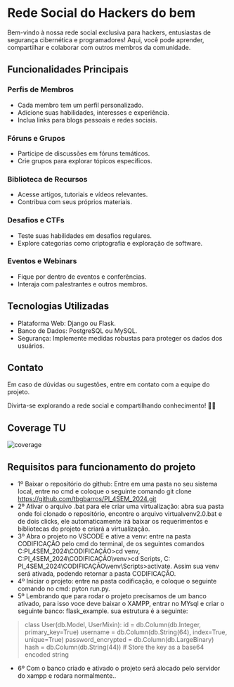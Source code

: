 # Rede Social do Hackers do bem

Bem-vindo à nossa rede social exclusiva para hackers, entusiastas de segurança cibernética e programadores! Aqui, você pode aprender, compartilhar e colaborar com outros membros da comunidade.

## Funcionalidades Principais

### Perfis de Membros
- Cada membro tem um perfil personalizado.
- Adicione suas habilidades, interesses e experiência.
- Inclua links para blogs pessoais e redes sociais.

### Fóruns e Grupos
- Participe de discussões em fóruns temáticos.
- Crie grupos para explorar tópicos específicos.

### Biblioteca de Recursos
- Acesse artigos, tutoriais e vídeos relevantes.
- Contribua com seus próprios materiais.

### Desafios e CTFs
- Teste suas habilidades em desafios regulares.
- Explore categorias como criptografia e exploração de software.

### Eventos e Webinars
- Fique por dentro de eventos e conferências.
- Interaja com palestrantes e outros membros.

## Tecnologias Utilizadas

- Plataforma Web: Django ou Flask.
- Banco de Dados: PostgreSQL ou MySQL.
- Segurança: Implemente medidas robustas para proteger os dados dos usuários.

## Contato

Em caso de dúvidas ou sugestões, entre em contato com a equipe do projeto.

Divirta-se explorando a rede social e compartilhando conhecimento! 🚀🔐

## Coverage TU
![coverage](https://github.com/tbgbarros/PI_4SEM_2024/assets/111811766/167cd3ec-3d88-416d-8dcc-2bca92134bcf)


## Requisitos para funcionamento do projeto

- 1º Baixar o repositório do github: Entre em uma pasta no seu sistema local, entre no cmd e coloque o seguinte comando git clone https://github.com/tbgbarros/PI_4SEM_2024.git
- 2º Ativar o arquivo .bat para ele criar uma virtualização: abra sua pasta onde foi clonado o repositório, encontre o arquivo virtualvenv2.0.bat e de dois clicks, ele automaticamente irá baixar os requerimentos e bibliotecas do projeto e criará a virtualização.
- 3º Abra o projeto no VSCODE e ative a venv: entre na pasta CODIFICAÇÂO pelo cmd do terminal, de os seguintes comandos C:PI_4SEM_2024\CODIFICAÇÃO>cd venv, C:PI_4SEM_2024\CODIFICAÇÃO\venv>cd Scripts, C: PI_4SEM_2024\CODIFICAÇÃO\venv\Scripts>activate. Assim sua venv será ativada, podendo retornar a pasta CODIFICAÇÂO.
- 4º Iniciar o projeto: entre na pasta codificação, e coloque o seguinte comando no cmd: pyton run.py.
- 5º Lembrando que para rodar o projeto precisamos de um banco ativado, para isso voce deve baixar o XAMPP, entrar no MYsql e criar o seguinte banco: flask_example. sua estrutura é a seguinte:
 > class User(db.Model, UserMixin):
 > id = db.Column(db.Integer, primary_key=True)
 > username = db.Column(db.String(64), index=True, unique=True)
 > password_encrypted = db.Column(db.LargeBinary)
 > hash = db.Column(db.String(44))  # Store the key as a base64 encoded string
- 6º Com o banco criado e ativado o projeto será alocado pelo servidor do xampp e rodara normalmente..

